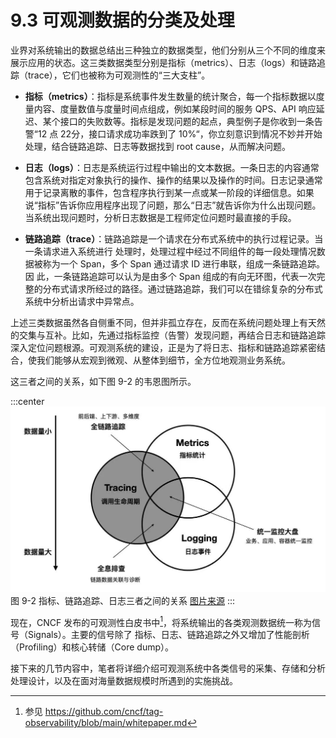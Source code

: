 # 9.3 可观测数据的分类及处理

业界对系统输出的数据总结出三种独立的数据类型，他们分别从三个不同的维度来展示应用的状态。这三类数据类型分别是指标（metrics）、日志（logs）和链路追踪（trace），它们也被称为可观测性的“三大支柱”。

- **指标（metrics）**：指标是系统事件发生数量的统计聚合，每一个指标数据以度量内容、度量数值与度量时间点组成，例如某段时间的服务 QPS、API 响应延迟、某个接口的失败数等。指标是发现问题的起点，典型例子是你收到一条告警“12 点 22分，接口请求成功率跌到了 10%“，你立刻意识到情况不妙并开始处理，结合链路追踪、日志等数据找到 root cause，从而解决问题。

- **日志（logs）**：日志是系统运行过程中输出的文本数据。一条日志的内容通常包含系统对指定对象执行的操作、操作的结果以及操作的时间。日志记录通常用于记录离散的事件，包含程序执行到某一点或某一阶段的详细信息。如果说“指标”告诉你应用程序出现了问题，那么“日志”就告诉你为什么出现问题。当系统出现问题时，分析日志数据是工程师定位问题时最直接的手段。

- **链路追踪（trace）**：链路追踪是一个请求在分布式系统中的执行过程记录。当一条请求进入系统进行 处理时，处理过程中经过不同组件的每一段处理情况数据被称为一个 Span，多个 Span 通过请求 ID 进行串联，组成一条链路追踪。因 此，一条链路追踪可以认为是由多个 Span 组成的有向无环图，代表一次完整的分布式请求所经过的路径。通过链路追踪，我们可以在错综复杂的分布式系统中分析出请求中异常点。

上述三类数据虽然各自侧重不同，但并非孤立存在，反而在系统问题处理上有天然的交集与互补。比如，先通过指标监控（告警）发现问题，再结合日志和链路追踪深入定位问题根源。可观测系统的建设，正是为了将日志、指标和链路追踪紧密结合，使我们能够从宏观到微观、从整体到细节，全方位地观测业务系统。

这三者之间的关系，如下图 9-2 的韦恩图所示。

:::center
  ![](../assets/observability.jpg)<br/>
 图 9-2 指标、链路追踪、日志三者之间的关系 [图片来源](https://peter.bourgon.org/blog/2017/02/21/metrics-tracing-and-logging.html)
:::

现在，CNCF 发布的可观测性白皮书中[^1]，将系统输出的各类观测数据统一称为信号（Signals）。主要的信号除了 指标、日志、链路追踪之外又增加了性能剖析（Profiling）和核心转储（Core dump）。

接下来的几节内容中，笔者将详细介绍可观测系统中各类信号的采集、存储和分析处理设计，以及在面对海量数据规模时所遇到的实施挑战。

[^1]: 参见 https://github.com/cncf/tag-observability/blob/main/whitepaper.md